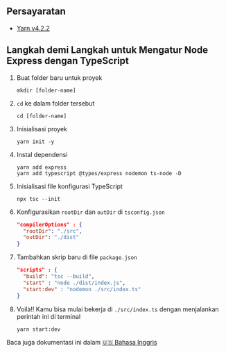 ## Persayaratan

- [Yarn v4.2.2](https://yarnpkg.com/)

## Langkah demi Langkah untuk Mengatur Node Express dengan TypeScript

1. Buat folder baru untuk proyek

   ```console
   mkdir [folder-name]
   ```

1. `cd` ke dalam folder tersebut

   ```console
   cd [folder-name]
   ```

1. Inisialisasi proyek

   ```console
   yarn init -y
   ```

1. Instal dependensi

   ```console
   yarn add express
   yarn add typescript @types/express nodemon ts-node -D
   ```

1. Inisialisasi file konfigurasi TypeScript

   ```console
   npx tsc --init
   ```

1. Konfigurasikan `rootDir` dan `outDir` di `tsconfig.json`

   ```json
   "compilerOptions" : {
     "rootDir": "./src",
     "outDir": "./dist"
   }
   ```

1. Tambahkan skrip baru di file `package.json`

   ```json
   "scripts" : {
     "build": "tsc --build",
     "start" : "node ./dist/index.js",
     "start:dev" : "nodemon ./src/index.ts"
   }
   ```

1. Voilà!! Kamu bisa mulai bekerja di `./src/index.ts` dengan menjalankan perintah ini di terminal
   ```console
   yarn start:dev
   ```

Baca juga dokumentasi ini dalam [🇺🇸 Bahasa Inggris](./README.md)

